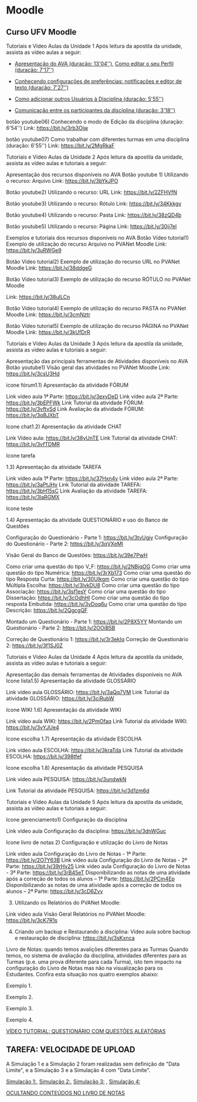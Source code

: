 
# Moodle 

## Curso UFV Moodle

Tutoriais e Vídeo Aulas da Unidade 1
Após leitura da apostila da unidade, assista as vídeo aulas a seguir:

* [Apresentação do AVA (duração: 13'04'')](https://bit.ly/3qyayY5), [Como editar o seu Perfil (duração: 7'17'')](https://bit.ly/2NEKfRs)

* [Conhecendo configurações de preferências: notificações e editor de texto (duração: 7'27'')](https://bit.ly/3bOLaY1)


 * [Como adicionar outros Usuários à Disciplina (duração: 5'55'')](https://bit.ly/3ky3h8N)

 * [Comunicação entre os participantes da disciplina (duração: 3'18'')](https://bit.ly/3b5wlRN)

 botão youtube06) Conhecendo o modo de Edição da disciplina (duração: 6'54'')
Link: https://bit.ly/3rb3Ojw

 botão youtube07) Como trabalhar com diferentes turmas em uma disciplina (duração: 6'55'')
Link: https://bit.ly/2MgRkaF

Tutoriais e Vídeo Aulas da Unidade 2
Após leitura da apostila da unidade, assista as vídeo aulas e tutoriais a seguir:

Apresentação dos recursos disponíveis no AVA
Botão youtube 1) Utilizando o recurso: Arquivo
Link: https://bit.ly/3bYkJPO

Botão youtube2) Utilizando o recurso: URL
Link: https://bit.ly/2ZFHVfN

Botão youtube3) Utilizando o recurso: Rótulo
Link: https://bit.ly/34Kkkgv

Botão youtube4) Utilizando o recurso: Pasta
Link: https://bit.ly/38zQD4b

Botão youtube5) Utilizando o recurso: Página
Link: https://bit.ly/30ij7el

Exemplos e tutoriais dos recursos disponíveis no AVA
Botão Vídeo tutorial1) Exemplo de utilização do recurso Arquivo no PVANet Moodle
Link: https://bit.ly/3uRWGe9

Botão Vídeo tutorial2) Exemplo de utilização do recurso URL no PVANet Moodle
Link: https://bit.ly/38ddgeG

Botão Vídeo tutorial3) Exemplo de utilização do recurso RÓTULO no PVANet Moodle

Link:  https://bit.ly/38ulLCn

Botão Vídeo tutorial4) Exemplo de utilização do recurso PASTA no PVANet Moodle
Link: https://bit.ly/3cmNztr

Botão Vídeo tutorial5) Exemplo de utilização do recurso PÁGINA no PVANet Moodle
Link: https://bit.ly/3kUfDrR



Tutoriais e Vídeo Aulas da Unidade 3
Após leitura da apostila da unidade, assista as vídeo aulas e tutoriais a seguir:

Apresentação das principais ferramentas de Atividades disponíveis no AVA
Botão youtube1) Visão geral das atividades no PVANet Moodle
Link: https://bit.ly/3csU3Hd

icone fórum1.1) Apresentação da atividade FÓRUM

Link vídeo aula 1ª Parte: https://bit.ly/3exyDeD
Link vídeo aula 2ª Parte: https://bit.ly/3bEPFWk
Link Tutorial da atividade FÓRUM: https://bit.ly/3vftvSd
Link Avaliação da atividade FÓRUM: https://bit.ly/3qBJXbT

Icone chat1.2) Apresentação da atividade CHAT

Link Vídeo aula: https://bit.ly/38yUnTE
Link Tutorial da atividade CHAT: https://bit.ly/3vfTDMR

Icone tarefa

1.3) Apresentação da atividade TAREFA

Link vídeo aula 1ª Parte: https://bit.ly/37Hxn4v
Link vídeo aula 2ª Parte: https://bit.ly/3aPtJHv
Link Tutorial da atividade TAREFA: https://bit.ly/3bH15sC
Link Avaliação da atividade TAREFA: https://bit.ly/3laRGMX

Icone teste

1.4) Apresentação da atividade QUESTIONÁRIO e uso do Banco de Questões

Configuração do Questionário - Parte 1: https://bit.ly/3tvUgjy
Configuração do Questionário - Parte 2: https://bit.ly/3qVXeMI

Visão Geral do Banco de Questões: https://bit.ly/39e7PwH 

Como criar uma questão do tipo V_F: https://bit.ly/2NBjqOG
Como criar uma questão do tipo Numérica: https://bit.ly/3rXb173
Como criar uma questão do tipo Resposta Curta: https://bit.ly/30Ulkgm
Como criar uma questão do tipo Múltipla Escolha: https://bit.ly/3lvkDU8
Como criar uma questão do tipo Associação: https://bit.ly/3sf1esY
Como criar uma questão do tipo Dissertação: https://bit.ly/3cOdhHl
Como criar uma questão do tipo resposta Embutida: https://bit.ly/3vDoq6u
Como criar uma questão do tipo Descrição: https://bit.ly/2QgcgQF

Montado um Questionário - Parte 1: https://bit.ly/2P8X5YY
Montando um Questionário - Parte 2: https://bit.ly/2OOiB5B

Correção de Questionário 1: https://bit.ly/3r3ekIq
Correção de Questionário 2: https://bit.ly/3f1SJ0Z



Tutoriais e Vídeo Aulas da Unidade 4
Após leitura da apostila da unidade, assista as vídeo aulas e tutoriais a seguir:

Apresentação das demais ferramentas de Atividades disponíveis no AVA
Icone lista1.5) Apresentação da atividade GLOSSÁRIO

Link vídeo aula GLOSSÁRIO: https://bit.ly/3aQq7VM
Link Tutorial da atividade GLOSSÁRIO: https://bit.ly/3ciRubW

Icone WIKI 1.6) Apresentação da atividade WIKI

Link vídeo aula WIKI: https://bit.ly/2PmOfaq
Link Tutorial da atividade WIKI: https://bit.ly/3vYJUe4

Icone escolha 1.7) Apresentação da atividade ESCOLHA

Link vídeo aula ESCOLHA: https://bit.ly/3kraTda
Link Tutorial da atividade ESCOLHA: https://bit.ly/398tfef

Icone escolha 1.8) Apresentação da atividade PESQUISA


Link vídeo aula PESQUISA: https://bit.ly/3undwkN

Link Tutorial da atividade PESQUISA: https://bit.ly/3d1zm6d



Tutoriais e Vídeo Aulas da Unidade 5
Após leitura da apostila da unidade, assista as vídeo aulas e tutoriais a seguir:

Icone gerenciamento1) Configuração da disciplina

Link vídeo aula Configuração da disciplina: https://bit.ly/3dnWGuc

Icone livro de notas 2) Configuração e utilização do Livro de Notas

Link vídeo aula Configuração do Livro de Notas - 1ª Parte: https://bit.ly/2O7Y63B
Link vídeo aula Configuração do Livro de Notas - 2ª Parte: https://bit.ly/39rHv25
Link vídeo aula Configuração do Livro de Notas - 3ª Parte: https://bit.ly/3rB45eT
Disponibilizando as notas de uma atividade após a correção de todos os alunos – 1ª Parte: https://bit.ly/2PCm4Ep
Disponibilizando as notas de uma atividade após a correção de todos os alunos – 2ª Parte: https://bit.ly/3cD6Zvv

 3) Utilizando os Relatórios do PVANet Moodle:

Link video aula Visão Geral Relatórios no PVANet Moodle: https://bit.ly/3cK7R1s

 4) Criando um backup  e Restaurando a disciplina:
Vídeo aula sobre backup e restauração de disciplina: https://bit.ly/3sKxnca




Livro de Notas: quando temos avalições diferentes para as Turmas
Quando temos, no sistema de avaliação da disciplina, atividades diferentes para as Turmas (p.e. uma prova diferente para cada Turma), isto tem impacto na configuração do Livro de Notas mas não na visualização para os Estudantes.
Confira esta situação nos quatro exemplos abaixo:

Exemplo 1.

Exemplo 2.

Exemplo 3.

Exemplo 4.


[VÍDEO TUTORIAL: QUESTIONÁRIO COM QUESTÕES ALEATÓRIAS](https://www.youtube.com/watch?v=Z9DeWEG9gWs)

## TAREFA: VELOCIDADE DE UPLOAD

A Simulação 1 e a Simulação 2 foram realizadas sem definição de "Data Limite", e a Simulação 3 e a Simulação 4 com "Data Limite".

 [Simulação 1:](https://youtu.be/wfCh-MYm1i4), [Simulação 2:](https://youtu.be/xVh06TIASLQ), [Simulação 3:](https://youtu.be/_ROyOfuMWKQ)
, [Simulação 4:](https://youtu.be/g_KP-Yl5NBI)
  
[OCULTANDO CONTEÚDOS NO LIVRO DE NOTAS](https://www.youtube.com/watch?v=zJgrlh02PGc)

